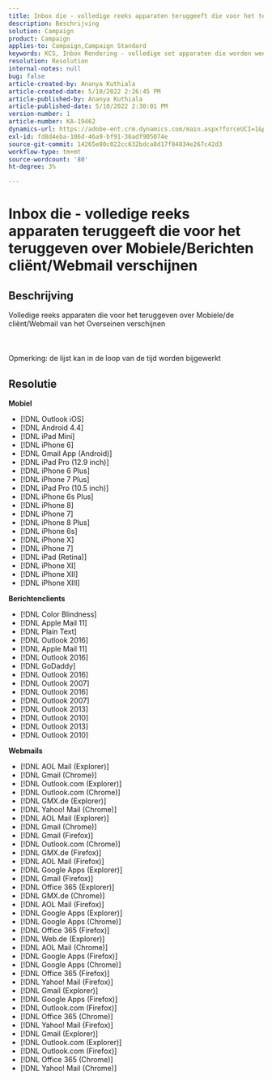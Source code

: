 ```yaml
---
title: Inbox die - volledige reeks apparaten teruggeeft die voor het teruggeven over Mobiele/Berichten cliënt/Webmail verschijnen
description: Beschrijving
solution: Campaign
product: Campaign
applies-to: Campaign,Campaign Standard
keywords: KCS, Inbox Rendering - volledige set apparaten die worden weergegeven voor weergave op verschillende mobiele/berichtenclient/webmails
resolution: Resolution
internal-notes: null
bug: false
article-created-by: Ananya Kuthiala
article-created-date: 5/10/2022 2:26:45 PM
article-published-by: Ananya Kuthiala
article-published-date: 5/10/2022 2:30:01 PM
version-number: 1
article-number: KA-19462
dynamics-url: https://adobe-ent.crm.dynamics.com/main.aspx?forceUCI=1&pagetype=entityrecord&etn=knowledgearticle&id=ad85b931-6dd0-ec11-a7b5-0022480a8e40
exl-id: fd8d4eba-106d-46a9-bf91-36adf905074e
source-git-commit: 14265e80c022cc632bdca8d17f84834e267c42d3
workflow-type: tm+mt
source-wordcount: '80'
ht-degree: 3%

---
```


# Inbox die - volledige reeks apparaten teruggeeft die voor het teruggeven over Mobiele/Berichten cliënt/Webmail verschijnen

## Beschrijving

Volledige reeks apparaten die voor het teruggeven over Mobiele/de cliënt/Webmail van het Overseinen verschijnen<br><br> <br><br>Opmerking: de lijst kan in de loop van de tijd worden bijgewerkt

## Resolutie


<b>Mobiel</b>

- [!DNL Outlook iOS]
- [!DNL Android 4.4]
- [!DNL iPad Mini]
- [!DNL iPhone 6]
- [!DNL Gmail App (Android)]
- [!DNL iPad Pro (12.9 inch)]
- [!DNL iPhone 6 Plus]
- [!DNL iPhone 7 Plus]
- [!DNL iPad Pro (10.5 inch)]
- [!DNL iPhone 6s Plus]
- [!DNL iPhone 8]
- [!DNL iPhone 7]
- [!DNL iPhone 8 Plus]
- [!DNL iPhone 6s]
- [!DNL iPhone X]
- [!DNL iPhone 7]
- [!DNL iPad (Retina)]
- [!DNL iPhone XI]
- [!DNL iPhone XII]
- [!DNL iPhone XIII]




<b>Berichtenclients</b>

- [!DNL Color Blindness]
- [!DNL Apple Mail 11]
- [!DNL Plain Text]
- [!DNL Outlook 2016]
- [!DNL Apple Mail 11]
- [!DNL Outlook 2016]
- [!DNL GoDaddy]
- [!DNL Outlook 2016]
- [!DNL Outlook 2007]
- [!DNL Outlook 2016]
- [!DNL Outlook 2007]
- [!DNL Outlook 2013]
- [!DNL Outlook 2010]
- [!DNL Outlook 2013]
- [!DNL Outlook 2010]




<b>Webmails</b>

- [!DNL AOL Mail (Explorer)]
- [!DNL Gmail (Chrome)]
- [!DNL Outlook.com (Explorer)]
- [!DNL Outlook.com (Chrome)]
- [!DNL GMX.de (Explorer)]
- [!DNL Yahoo! Mail (Chrome)]
- [!DNL AOL Mail (Explorer)]
- [!DNL Gmail (Chrome)]
- [!DNL Gmail (Firefox)]
- [!DNL Outlook.com (Chrome)]
- [!DNL GMX.de (Firefox)]
- [!DNL AOL Mail (Firefox)]
- [!DNL Google Apps (Explorer)]
- [!DNL Gmail (Firefox)]
- [!DNL Office 365 (Explorer)]
- [!DNL GMX.de (Chrome)]
- [!DNL AOL Mail (Firefox)]
- [!DNL Google Apps (Explorer)]
- [!DNL Google Apps (Chrome)]
- [!DNL Office 365 (Firefox)]
- [!DNL Web.de (Explorer)]
- [!DNL AOL Mail (Chrome)]
- [!DNL Google Apps (Firefox)]
- [!DNL Google Apps (Chrome)]
- [!DNL Office 365 (Firefox)]
- [!DNL Yahoo! Mail (Firefox)]
- [!DNL Gmail (Explorer)]
- [!DNL Google Apps (Firefox)]
- [!DNL Outlook.com (Firefox)]
- [!DNL Office 365 (Chrome)]
- [!DNL Yahoo! Mail (Firefox)]
- [!DNL Gmail (Explorer)]
- [!DNL Outlook.com (Explorer)]
- [!DNL Outlook.com (Firefox)]
- [!DNL Office 365 (Chrome)]
- [!DNL Yahoo! Mail (Chrome)]
